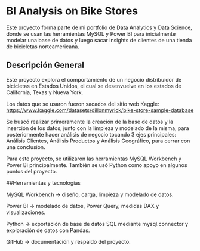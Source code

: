 # BI Analysis on Bike Stores
Este proyecto forma parte de mi portfolio de Data Analytics y Data Science, donde se usan las herramientas MySQL y Power BI para inicialmente modelar una base de datos y luego sacar insights de clientes de una tienda de bicicletas norteamericana.

## Descripción General
Este proyecto explora el comportamiento de un negocio distribuidor de bicicletas en Estados Unidos, el cual se desenvuelve en los estados de California, Texas y Nueva York.

Los datos que se usaron fueron sacados del sitio web Kaggle: https://www.kaggle.com/datasets/dillonmyrick/bike-store-sample-database

Se buscó realizar primeramente la creación de la base de datos y la inserción de los datos, junto con la limpieza y modelado de la misma, para posteriormente hacer análisis de negocio tocando 3 ejes principales: Análisis Clientes, Análisis Productos y Análisis Geográfico, para cerrar con una conclusión.

Para este proyecto, se utilizaron las herramientas MySQL Workbench y Power Bi principalmente. También se usó Python como apoyo en algunos puntos del proyecto.


##Herramientas y tecnologías

MySQL Workbench -> diseño, carga, limpieza y modelado de datos.

Power BI -> modelado de datos, Power Query, medidas DAX y visualizaciones.

Python -> exportación de base de datos SQL mediante mysql.connector y exploración de datos con Pandas.

GitHub -> documentación y respaldo del proyecto.

